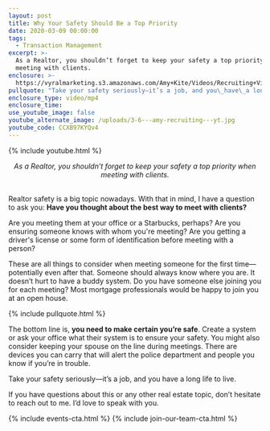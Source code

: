 ```yaml
---
layout: post
title: Why Your Safety Should Be a Top Priority
date: 2020-03-09 00:00:00
tags:
  - Transaction Management
excerpt: >-
  As a Realtor, you shouldn’t forget to keep your safety a top priority when
  meeting with clients.
enclosure: >-
  https://vyralmarketing.s3.amazonaws.com/Amy+Kite/Videos/Recruiting+Videos/Why+Your+Safety+Should+Be+a+Top+Priority.mp4
pullquote: "Take your safety seriously—it’s a job, and you\_have\_a long life to live."
enclosure_type: video/mp4
enclosure_time:
use_youtube_image: false
youtube_alternate_image: /uploads/3-6---amy-recruiting---yt.jpg
youtube_code: CCXB97KYQv4
---
```


{% include youtube.html %}

<center><em>As a Realtor, you shouldn&rsquo;t forget to keep your safety a top priority when meeting with clients.</em></center>

<br>Realtor safety is a big topic nowadays. With that in mind, I have a question to ask you: **Have you thought about the best way to meet with clients?**

Are you meeting them at your office or a Starbucks, perhaps? Are you ensuring someone knows with whom you're meeting? Are you getting a driver's license or some form of identification before meeting with a person?

These are all things to consider when meeting someone for the first time—potentially even after that. Someone should always know where you are. It doesn’t hurt to have a buddy system. Do you have someone else joining you for each meeting? Most mortgage professionals would be happy to join you at an open house.

{% include pullquote.html %}

The bottom line is, **you need to make certain you’re safe**. Create a system or ask your office what their system is to ensure your safety. You might also consider keeping your spouse on the line during meetings. There are devices you can carry that will alert the police department and people you know if you’re in trouble.

Take your safety seriously—it’s a job, and you have a long life to live.

If you have questions about this or any other real estate topic, don’t hesitate to reach out to me. I’d love to speak with you.

{% include events-cta.html %} {% include join-our-team-cta.html %}